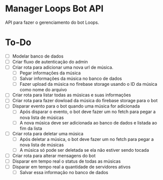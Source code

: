 # Manager Loops Bot API

API para fazer o gerenciamento do bot Loops.

# To-Do

- [ ] Modelar banco de dados
- [ ] Criar fluxo de autenticação do admin
- [ ] Criar rota para adicionar uma nova url de música.
  - [ ] Pegar informações da música
  - [ ] Salvar informações da música no banco de dados
  - [ ] Fazer upload da música no firebase storage usando o ID da música como nome do arquivo
- [ ] Criar rota para listar todas as músicas e suas informações
- [ ] Criar rota para fazer dowload da música do firebase storage para o bot
- [ ] Disparar evento para o bot quando uma música for adicionada
  - [ ] Após disparar o evento, o bot deve fazer um no fetch para pegar a nova lista de músicas
  - [ ] A nova música deve ser adicionada ao banco de dados e listada ao fim da lista
- [ ] Criar rota para deletar uma música
  - [ ] Após deletar a música, o bot deve fazer um no fetch para pegar a nova lista de músicas
  - [ ] A música só pode ser deletada se ela não estiver sendo tocada
- [ ] Criar rota para alterar mensagens do bot
- [ ] Disparar em tempo real o status de todas as músicas
- [ ] Disparar em tempo real a quantidade de servidores ativos
  - [ ] Salvar essa informação no banco de dados
